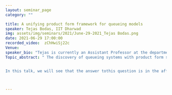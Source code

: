 ```yaml
---
layout: seminar_page
category: ""

title: A unifying product form framework for queueing models
speaker: Tejas Bodas, IIT Dharwad
img: assets/img/seminars/2021/June-29-2021_Tejas Bodas.png
date: 2021-06-29 17:00:00 
recorded_video:  zChHwiSj22c
Venue: 
speaker_bio: "Tejas is currently an Assistant Professor at the department of Electricalengineering at IIT Dharwad from January 2020. Prior to this, he was a C.V.Raman postdoc in the ECE department at IISc. He has also been a short-termpostdoc at the University of Antwerp in Belgium, a full time postdoc from 2016to 2018 at LAAS, CNRS Toulouse in France and a visiting fellow at TIFR, Mumbai.He received his M.Tech and Ph.D (dual degree) from IIT Bombay in 2016. Hisresearch interests are in Stochastic processes, Queueing theory, Game theory,Markov decision processes and Reinforcement learning."
Topic_abstract: " The discovery of queueing systems with product form stationary distribution is probably one of the fundamental contributions in queueing theory. In fact, the work on product form distribution for Jackson networks was considered among the 10 most influential titles in INFORMS Management Science journal. Recent years have witnessed a surge of interest in parallel server models with multi-class jobs. In two recent studies by Visschers et al. (Multi-type job and server model,Queueing Systems 2012) and Krzesinski (Order Independent queues, Queueing Networks, 2011), sufficient conditions have been obtained for such systems tohave a product form. These two results differ in their Markovian descriptor for the underlying system and have led to two separate streams of research, where each approach includes applications that are not covered by the other. Anatural question that arises is whether the two approaches can be generalized while preserving product-form.


In this talk, we will see that the answer tothis question is in the affirmative. I will introduce a token based centralqueue framework that not only offers a unifying product form analysis for thetwo models, but also covers applications that are not subsumed by them. In thistalk, we will also see an application of this new framework to redundancy basedqueueing systems that have become increasingly popular in recent times. Thistalk is based on a joint work with U. Ayesta and Maaike Verloop from theUniversity of Toulouse and J.L. Dorsman from the University of Amsterdam andwas recently accepted for publication in INFORMS Operations Research."



---
```


